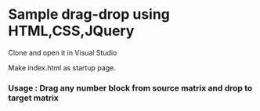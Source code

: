 # Sample drag-drop using HTML,CSS,JQuery

Clone and open it in Visual Studio  

Make index.html as startup page.

### Usage : Drag any number block from source matrix and drop to target matrix
